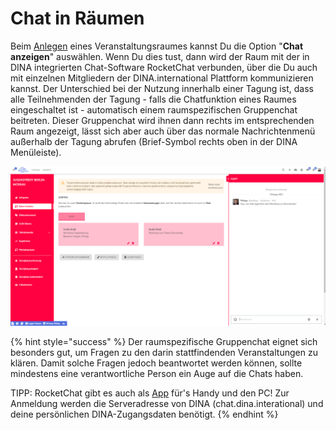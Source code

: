 # Chat in Räumen

Beim [Anlegen](./#raum-und-chat-sichtbarkeit) eines Veranstaltungsraumes kannst Du die Option "**Chat anzeigen**" auswählen. Wenn Du dies tust, dann wird der Raum mit der in DINA integrierten Chat-Software RocketChat verbunden, über die Du auch mit einzelnen Mitgliedern der DINA.international Plattform kommunizieren kannst. Der Unterschied bei der Nutzung innerhalb einer Tagung ist, dass alle Teilnehmenden der Tagung - falls die Chatfunktion eines Raumes eingeschaltet ist - automatisch einem raumspezifischen Gruppenchat beitreten. Dieser Gruppenchat wird ihnen dann rechts im entsprechenden Raum angezeigt, lässt sich aber auch über das normale Nachrichtenmenü außerhalb der Tagung abrufen \(Brief-Symbol rechts oben in der DINA Menüleiste\).

![Rechts im Bild: Der raumspezifische Gruppenchat](../../.gitbook/assets/tagungsansicht_pol%20%281%29.png)

{% hint style="success" %}
Der raumspezifische Gruppenchat eignet sich besonders gut, um Fragen zu den darin stattfindenden Veranstaltungen zu klären. Damit solche Fragen jedoch beantwortet werden können, sollte mindestens eine verantwortliche Person ein Auge auf die Chats haben. 

TIPP: RocketChat gibt es auch als [App](https://rocket.chat/install) für's Handy und den PC! Zur Anmeldung werden die Serveradresse von DINA \(chat.dina.interational\) und deine persönlichen DINA-Zugangsdaten benötigt.
{% endhint %}

